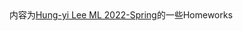 

<div style="text-align: center;">
    内容为<a href="https://github.com/virginiakm1988/ML2022-Spring">Hung-yi Lee ML 2022-Spring</a>的一些Homeworks
</div>

